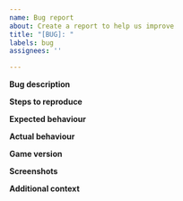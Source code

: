 ```yaml
---
name: Bug report
about: Create a report to help us improve
title: "[BUG]: "
labels: bug
assignees: ''

---
```


**Bug description**

**Steps to reproduce**

**Expected behaviour**

**Actual behaviour**

**Game version**

**Screenshots**

**Additional context**
